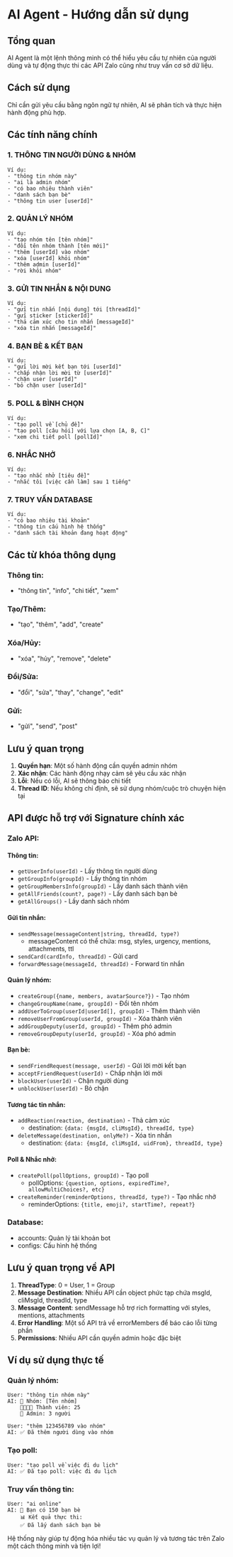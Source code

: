 # AI Agent - Hướng dẫn sử dụng

## Tổng quan
AI Agent là một lệnh thông minh có thể hiểu yêu cầu tự nhiên của người dùng và tự động thực thi các API Zalo cũng như truy vấn cơ sở dữ liệu.

## Cách sử dụng
Chỉ cần gửi yêu cầu bằng ngôn ngữ tự nhiên, AI sẽ phân tích và thực hiện hành động phù hợp.

## Các tính năng chính

### 1. THÔNG TIN NGƯỜI DÙNG & NHÓM
```
Ví dụ:
- "thông tin nhóm này"
- "ai là admin nhóm"
- "có bao nhiêu thành viên"
- "danh sách bạn bè"
- "thông tin user [userId]"
```

### 2. QUẢN LÝ NHÓM
```
Ví dụ:
- "tạo nhóm tên [tên nhóm]"
- "đổi tên nhóm thành [tên mới]"
- "thêm [userId] vào nhóm"
- "xóa [userId] khỏi nhóm"
- "thêm admin [userId]"
- "rời khỏi nhóm"
```

### 3. GỬI TIN NHẮN & NỘI DUNG
```
Ví dụ:
- "gửi tin nhắn [nội dung] tới [threadId]"
- "gửi sticker [stickerId]"
- "thả cảm xúc cho tin nhắn [messageId]"
- "xóa tin nhắn [messageId]"
```

### 4. BẠN BÈ & KẾT BẠN
```
Ví dụ:
- "gửi lời mời kết bạn tới [userId]"
- "chấp nhận lời mời từ [userId]"
- "chặn user [userId]"
- "bỏ chặn user [userId]"
```

### 5. POLL & BÌNH CHỌN
```
Ví dụ:
- "tạo poll về [chủ đề]"
- "tạo poll [câu hỏi] với lựa chọn [A, B, C]"
- "xem chi tiết poll [pollId]"
```

### 6. NHẮC NHỞ
```
Ví dụ:
- "tạo nhắc nhở [tiêu đề]"
- "nhắc tôi [việc cần làm] sau 1 tiếng"
```

### 7. TRUY VẤN DATABASE
```
Ví dụ:
- "có bao nhiêu tài khoản"
- "thông tin cấu hình hệ thống"
- "danh sách tài khoản đang hoạt động"
```

## Các từ khóa thông dụng

### Thông tin:
- "thông tin", "info", "chi tiết", "xem"

### Tạo/Thêm:
- "tạo", "thêm", "add", "create"

### Xóa/Hủy:
- "xóa", "hủy", "remove", "delete"

### Đổi/Sửa:
- "đổi", "sửa", "thay", "change", "edit"

### Gửi:
- "gửi", "send", "post"

## Lưu ý quan trọng

1. **Quyền hạn**: Một số hành động cần quyền admin nhóm
2. **Xác nhận**: Các hành động nhạy cảm sẽ yêu cầu xác nhận
3. **Lỗi**: Nếu có lỗi, AI sẽ thông báo chi tiết
4. **Thread ID**: Nếu không chỉ định, sẽ sử dụng nhóm/cuộc trò chuyện hiện tại

## API được hỗ trợ với Signature chính xác

### Zalo API:

#### Thông tin:
- `getUserInfo(userId)` - Lấy thông tin người dùng
- `getGroupInfo(groupId)` - Lấy thông tin nhóm  
- `getGroupMembersInfo(groupId)` - Lấy danh sách thành viên
- `getAllFriends(count?, page?)` - Lấy danh sách bạn bè
- `getAllGroups()` - Lấy danh sách nhóm

#### Gửi tin nhắn:
- `sendMessage(messageContent|string, threadId, type?)` 
  - messageContent có thể chứa: msg, styles, urgency, mentions, attachments, ttl
- `sendCard(cardInfo, threadId)` - Gửi card
- `forwardMessage(messageId, threadId)` - Forward tin nhắn

#### Quản lý nhóm:
- `createGroup({name, members, avatarSource?})` - Tạo nhóm
- `changeGroupName(name, groupId)` - Đổi tên nhóm
- `addUserToGroup(userId|userId[], groupId)` - Thêm thành viên
- `removeUserFromGroup(userId, groupId)` - Xóa thành viên
- `addGroupDeputy(userId, groupId)` - Thêm phó admin
- `removeGroupDeputy(userId, groupId)` - Xóa phó admin

#### Bạn bè:
- `sendFriendRequest(message, userId)` - Gửi lời mời kết bạn
- `acceptFriendRequest(userId)` - Chấp nhận lời mời
- `blockUser(userId)` - Chặn người dùng
- `unblockUser(userId)` - Bỏ chặn

#### Tương tác tin nhắn:
- `addReaction(reaction, destination)` - Thả cảm xúc
  - destination: `{data: {msgId, cliMsgId}, threadId, type}`
- `deleteMessage(destination, onlyMe?)` - Xóa tin nhắn
  - destination: `{data: {msgId, cliMsgId, uidFrom}, threadId, type}`

#### Poll & Nhắc nhở:
- `createPoll(pollOptions, groupId)` - Tạo poll
  - pollOptions: `{question, options, expiredTime?, allowMultiChoices?, etc}`
- `createReminder(reminderOptions, threadId, type?)` - Tạo nhắc nhở
  - reminderOptions: `{title, emoji?, startTime?, repeat?}`

### Database:
- accounts: Quản lý tài khoản bot
- configs: Cấu hình hệ thống

## Lưu ý quan trọng về API

1. **ThreadType**: 0 = User, 1 = Group
2. **Message Destination**: Nhiều API cần object phức tạp chứa msgId, cliMsgId, threadId, type
3. **Message Content**: sendMessage hỗ trợ rich formatting với styles, mentions, attachments
4. **Error Handling**: Một số API trả về errorMembers để báo cáo lỗi từng phần
5. **Permissions**: Nhiều API cần quyền admin hoặc đặc biệt

## Ví dụ sử dụng thực tế

### Quản lý nhóm:
```
User: "thông tin nhóm này"
AI: 👥 Nhóm: [Tên nhóm]
    👨‍👩‍👧‍👦 Thành viên: 25
    👑 Admin: 3 người

User: "thêm 123456789 vào nhóm"
AI: ✅ Đã thêm người dùng vào nhóm
```

### Tạo poll:
```
User: "tạo poll về việc đi du lịch"
AI: ✅ Đã tạo poll: việc đi du lịch
```

### Truy vấn thông tin:
```
User: "ai online"
AI: 👫 Bạn có 150 bạn bè
    📊 Kết quả thực thi:
    ✅ Đã lấy danh sách bạn bè
```

Hệ thống này giúp tự động hóa nhiều tác vụ quản lý và tương tác trên Zalo một cách thông minh và tiện lợi!

